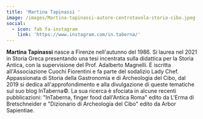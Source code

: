 ```yaml
---
title: 'Martina Tapinassi '
image: /images/Martina-tapinassi-autore-centrotavola-storia-cibo.jpeg
social:
  - icon: fab fa-instagram
    link: 'https://www.instagram.com/in.taberna/'
---
```


**Martina Tapinassi** nasce a Firenze nell'autunno del 1986. Si laurea nel 2021 in Storia Greca presentando una tesi incentrata sulla didattica per la Storia Antica, con la supervisione del Prof. Adalberto Magnelli. È iscritta all'Associazione Cuochi Fiorentini e fa parte del sodalizio Lady Chef. Appassionata di Storia della Gastronomia e di Archeologia del Cibo, dal 2019 si dedica all'approfondimento e alla divulgazione di queste tematiche sul suo blog InTaberna©. La sua ricerca è sfociata in alcune recenti pubblicazioni: "InTaberna, finger food dall'Antica Roma" edito da L'Erma di Bretschneider e "Dizionario di Archeologia del Cibo" edito da Arbor Sapientiae.
